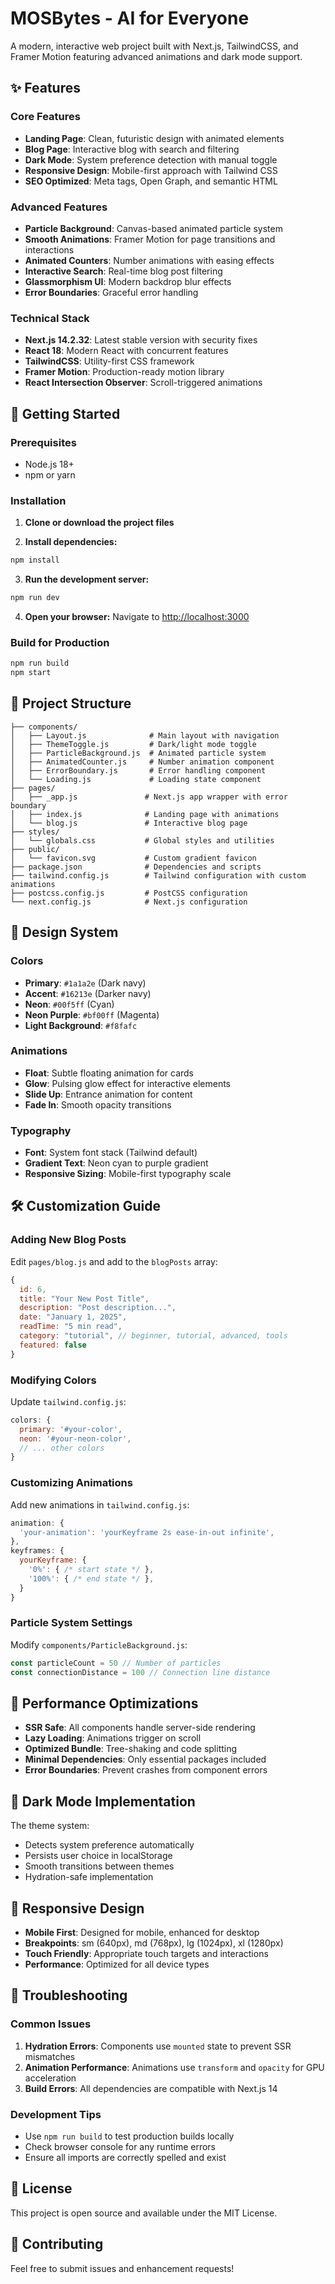 # MOSBytes - AI for Everyone

A modern, interactive web project built with Next.js, TailwindCSS, and Framer Motion featuring advanced animations and dark mode support.

## ✨ Features

### Core Features
- **Landing Page**: Clean, futuristic design with animated elements
- **Blog Page**: Interactive blog with search and filtering
- **Dark Mode**: System preference detection with manual toggle
- **Responsive Design**: Mobile-first approach with Tailwind CSS
- **SEO Optimized**: Meta tags, Open Graph, and semantic HTML

### Advanced Features
- **Particle Background**: Canvas-based animated particle system
- **Smooth Animations**: Framer Motion for page transitions and interactions
- **Animated Counters**: Number animations with easing effects
- **Interactive Search**: Real-time blog post filtering
- **Glassmorphism UI**: Modern backdrop blur effects
- **Error Boundaries**: Graceful error handling

### Technical Stack
- **Next.js 14.2.32**: Latest stable version with security fixes
- **React 18**: Modern React with concurrent features
- **TailwindCSS**: Utility-first CSS framework
- **Framer Motion**: Production-ready motion library
- **React Intersection Observer**: Scroll-triggered animations

## 🚀 Getting Started

### Prerequisites
- Node.js 18+ 
- npm or yarn

### Installation

1. **Clone or download the project files**

2. **Install dependencies:**
```bash
npm install
```

3. **Run the development server:**
```bash
npm run dev
```

4. **Open your browser:**
   Navigate to [http://localhost:3000](http://localhost:3000)

### Build for Production

```bash
npm run build
npm start
```

## 📁 Project Structure

```
├── components/
│   ├── Layout.js              # Main layout with navigation
│   ├── ThemeToggle.js         # Dark/light mode toggle
│   ├── ParticleBackground.js  # Animated particle system
│   ├── AnimatedCounter.js     # Number animation component
│   ├── ErrorBoundary.js       # Error handling component
│   └── Loading.js             # Loading state component
├── pages/
│   ├── _app.js               # Next.js app wrapper with error boundary
│   ├── index.js              # Landing page with animations
│   └── blog.js               # Interactive blog page
├── styles/
│   └── globals.css           # Global styles and utilities
├── public/
│   └── favicon.svg           # Custom gradient favicon
├── package.json              # Dependencies and scripts
├── tailwind.config.js        # Tailwind configuration with custom animations
├── postcss.config.js         # PostCSS configuration
└── next.config.js            # Next.js configuration
```

## 🎨 Design System

### Colors
- **Primary**: `#1a1a2e` (Dark navy)
- **Accent**: `#16213e` (Darker navy)
- **Neon**: `#00f5ff` (Cyan)
- **Neon Purple**: `#bf00ff` (Magenta)
- **Light Background**: `#f8fafc`

### Animations
- **Float**: Subtle floating animation for cards
- **Glow**: Pulsing glow effect for interactive elements
- **Slide Up**: Entrance animation for content
- **Fade In**: Smooth opacity transitions

### Typography
- **Font**: System font stack (Tailwind default)
- **Gradient Text**: Neon cyan to purple gradient
- **Responsive Sizing**: Mobile-first typography scale

## 🛠 Customization Guide

### Adding New Blog Posts
Edit `pages/blog.js` and add to the `blogPosts` array:

```javascript
{
  id: 6,
  title: "Your New Post Title",
  description: "Post description...",
  date: "January 1, 2025",
  readTime: "5 min read",
  category: "tutorial", // beginner, tutorial, advanced, tools
  featured: false
}
```

### Modifying Colors
Update `tailwind.config.js`:

```javascript
colors: {
  primary: '#your-color',
  neon: '#your-neon-color',
  // ... other colors
}
```

### Customizing Animations
Add new animations in `tailwind.config.js`:

```javascript
animation: {
  'your-animation': 'yourKeyframe 2s ease-in-out infinite',
},
keyframes: {
  yourKeyframe: {
    '0%': { /* start state */ },
    '100%': { /* end state */ },
  }
}
```

### Particle System Settings
Modify `components/ParticleBackground.js`:

```javascript
const particleCount = 50 // Number of particles
const connectionDistance = 100 // Connection line distance
```

## 🔧 Performance Optimizations

- **SSR Safe**: All components handle server-side rendering
- **Lazy Loading**: Animations trigger on scroll
- **Optimized Bundle**: Tree-shaking and code splitting
- **Minimal Dependencies**: Only essential packages included
- **Error Boundaries**: Prevent crashes from component errors

## 🌙 Dark Mode Implementation

The theme system:
- Detects system preference automatically
- Persists user choice in localStorage
- Smooth transitions between themes
- Hydration-safe implementation

## 📱 Responsive Design

- **Mobile First**: Designed for mobile, enhanced for desktop
- **Breakpoints**: sm (640px), md (768px), lg (1024px), xl (1280px)
- **Touch Friendly**: Appropriate touch targets and interactions
- **Performance**: Optimized for all device types

## 🚨 Troubleshooting

### Common Issues

1. **Hydration Errors**: Components use `mounted` state to prevent SSR mismatches
2. **Animation Performance**: Animations use `transform` and `opacity` for GPU acceleration
3. **Build Errors**: All dependencies are compatible with Next.js 14

### Development Tips

- Use `npm run build` to test production builds locally
- Check browser console for any runtime errors
- Ensure all imports are correctly spelled and exist

## 📄 License

This project is open source and available under the MIT License.

## 🤝 Contributing

Feel free to submit issues and enhancement requests!
